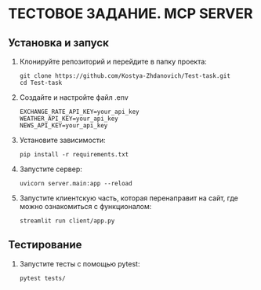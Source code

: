 # ТЕСТОВОЕ ЗАДАНИЕ. MCP SERVER

## Установка и запуск

1. Клонируйте репозиторий и перейдите в папку проекта:
   ```
   git clone https://github.com/Kostya-Zhdanovich/Test-task.git
   cd Test-task
   ``` 
2. Создайте и настройте файл .env
   ```
   EXCHANGE_RATE_API_KEY=your_api_key
   WEATHER_API_KEY=your_api_key
   NEWS_API_KEY=your_api_key
   ```
3. Установите зависимости:
   ```
   pip install -r requirements.txt
   ```
4. Запустите сервер:
   ```
   uvicorn server.main:app --reload
   ```
5. Запустите клиентскую часть, которая перенаправит на сайт, где можно ознакомиться с функционалом:
   ```
   streamlit run client/app.py
   ```

## Тестирование
1. Запустите тесты с помощью pytest:
   ```
   pytest tests/
   ```
